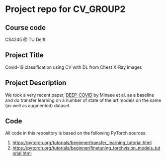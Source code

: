 # Project repo for CV_GROUP2 
## **Course code**
CS4245 @ TU Delft
## **Project Title**
Covid-19 classification using CV with DL from Chest X-Ray images
## **Project Description**
We took a very recent paper, [DEEP-COVID](https://arxiv.org/pdf/2004.09363.pdf) by Minaee et al. as a baseline and do transfer learning on a number of state of the art models on the same (as well as augmented) dataset.
## **Code**
All code in this repository is based on the following PyTorch sources:
1. https://pytorch.org/tutorials/beginner/transfer_learning_tutorial.html
2. https://pytorch.org/tutorials/beginner/finetuning_torchvision_models_tutorial.html

